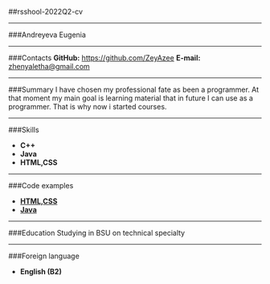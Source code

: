 ##rsshool-2022Q2-cv
***
###Andreyeva Eugenia
***
###Contacts
**GitHub:** https://github.com/ZeyAzee
**E-mail:** zhenyaletha@gmail.com
***
###Summary
I have chosen my professional fate as been a programmer. At that moment my main goal is learning material that in future I can use as a programmer. That is why now i started courses. 
***
###Skills
* **C++**
* **Java**
* **HTML,CSS**
***
###Code examples
* [**HTML,CSS**](https://github.com/ZeyAzee/4shcool)
* [**Java**](https://github.com/ZeyAzee/java-lab7)
***
###Education
Studying in BSU on technical specialty
***
###Foreign language
* **English (B2)**